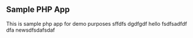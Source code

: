## Sample PHP App 
This is sample php app for demo purposes
sffdfs
dgdfgdf
hello
fsdfsadfdf
dfa
newsdfsdafsdaf